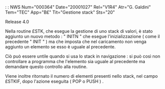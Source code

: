  :  : NWS Num="000364" Date="20001027" Rel="V1R4" Atr="G. Galdini" Tem="TEC" App="B£" Tit="Gestione stack" Sts="20"

Release 4.0

Nella routine £STK, che esegue la gestione di uno stack di valori, è stato aggiunto un nuovo metodo :  " INITN " che esegue l'inizializzazione ( come il precedente " INIT " ) ma che imposta che
nel caricamento non venga aggiunto un elemento se esso è uguale al precedente.

Ciò può essere untile quando si usa lo stack in navigazione :  si può così non controllare a programma che l'elemento sia uguale al precedente ma demandare questo controllo alla routine.

Viene inoltre ritornato il numero di elementi presenti nello stack, nel campo £STKIF, dopo l'azione
eseguita ( POP o PUSH ) .



